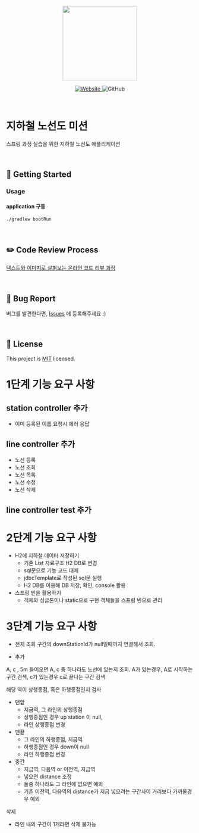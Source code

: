 <p align="center">
    <img width="200px;" src="https://raw.githubusercontent.com/woowacourse/atdd-subway-admin-frontend/master/images/main_logo.png"/>
</p>
<p align="center">
  <a href="https://techcourse.woowahan.com/c/Dr6fhku7" alt="woowacourse subway">
    <img alt="Website" src="https://img.shields.io/website?url=https%3A%2F%2Fedu.nextstep.camp%2Fc%2FR89PYi5H">
  </a>
  <img alt="GitHub" src="https://img.shields.io/github/license/woowacourse/atdd-subway-map">
</p>

<br>

# 지하철 노선도 미션

스프링 과정 실습을 위한 지하철 노선도 애플리케이션

<br>

## 🚀 Getting Started

### Usage

#### application 구동

```
./gradlew bootRun
```

<br>

## ✏️ Code Review Process

[텍스트와 이미지로 살펴보는 온라인 코드 리뷰 과정](https://github.com/next-step/nextstep-docs/tree/master/codereview)

<br>

## 🐞 Bug Report

버그를 발견한다면, [Issues](https://github.com/woowacourse/atdd-subway-map/issues) 에 등록해주세요 :)

<br>

## 📝 License

This project is [MIT](https://github.com/woowacourse/atdd-subway-map/blob/master/LICENSE) licensed.

# 1단계 기능 요구 사항

## station controller 추가

- 이미 등록된 이름 요청시 에러 응답

## line controller 추가

- 노선 등록
- 노선 조회
- 노선 목록
- 노선 수정
- 노선 삭제

## line controller test 추가

# 2단계 기능 요구 사항

- H2에 지하철 데이터 저장하기
    - 기존 List 자료구조 H2 DB로 변경
    - sql문으로 기능 코드 대체
    - jdbcTemplate로 작성된 sql문 실행
    - H2 DB를 이용해 DB 저장, 확인, console 활용
- 스프링 빈을 활용하기
    - 객체와 싱글톤이나 static으로 구현 객체들을 스프링 빈으로 관리

# 3단계 기능 요구 사항

- 전체 조회 구간의 downStationId가 null일때까지 연결해서 조회.

- 추가

A, c , 5m 들어오면 A, c 중 하나라도 노선에 있는지 조회. A가 있는경우, A로 시작하는 구간 검색, c가 있는경우 c로 끝나는 구간 검색

해당 역이 상행종점, 혹은 하행종점인지 검사

- 맨앞
    - 지금역, 그 라인의 상행종점
    - 상행종점인 경우 up station 이 null,
    - 라인 상행종점 변경
- 맨끝
    - 그 라인의 하행종점, 지금역
    - 하행종점인 경우 down이 null
    - 라인 하행종점 변경
- 중간
    - 지금역, 다음역 or 이전역, 지금역
    - 넣으면 distance 조정
    - 둘중 하나라도 그 라인에 없으면 예외
    - 기존 이전역, 다음역의 distance가 지금 넣으려는 구간사이 거리보다 가까울경우 예외

삭제

- 라인 내의 구간이 1개라면 삭제 불가능
